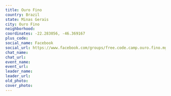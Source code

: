 ```yaml
---
title: Ouro Fino
country: Brazil
state: Minas Gerais
city: Ouro Fino
neighborhood: 
coordinates: -22.283056, -46.369167
plus_code:
social_name: Facebook
social_url: https://www.facebook.com/groups/free.code.camp.ouro.fino.mg
chat_name:
chat_url:
event_name:
event_url:
leader_name:
leader_url:
old_photo: 
cover_photo:
---
```

